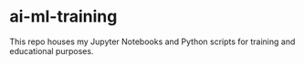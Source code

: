 # ai-ml-training
This repo houses my Jupyter Notebooks and Python scripts for training and educational purposes.

